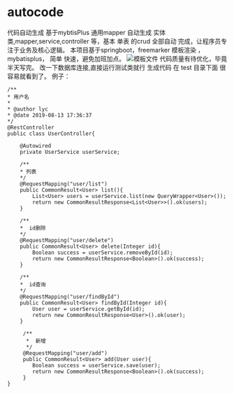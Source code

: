 # autocode
代码自动生成
基于mybtisPlus 通用mapper 自动生成 实体类,mapper,service,controller 等，基本 单表 的crud 全部自动 完成，让程序员专注于业务及核心逻辑。
本项目基于springboot，freemarker 模板渲染 ，mybatisplus， 简单 快速，避免加班加点。
![模板文件](图片链接/路径)
代码质量有待优化，毕竟半天写完。
改一下数据库连接,直接运行测试类就行 生成代码 在 test 目录下面 很容易就看到了。 例子：
```
/**
* 用户名
*
* @author lyc
* @date 2019-08-13 17:36:37
*/
@RestController
public class UserController{

    @Autowired
    private UserService userService;

    /**
    * 列表
    */
    @RequestMapping("user/list")
    public CommonResult<User> list(){
        List<User> users = userService.list(new QueryWrapper<User>());
        return new CommonResultResponse<List<User>>().ok(users);
    }

    /**
    *  id删除
    */
    @RequestMapping("user/delete")
    public CommonResult<User> delete(Integer id){
        Boolean success = userService.removeById(id);
        return new CommonResultResponse<Boolean>().ok(success);
    }

    /**
    *  id查询
    */
    @RequestMapping("user/findById")
    public CommonResult<User> findById(Integer id){
        User user = userService.getById(id);
        return new CommonResultResponse<User>().ok(user);
    }

     /**
      *  新增
      */
     @RequestMapping("user/add")
     public CommonResult<User> add(User user){
        Boolean success = userService.save(user);
        return new CommonResultResponse<Boolean>().ok(success);
     }
}
```